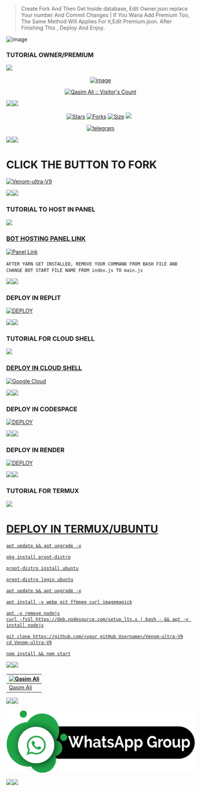 > Create Fork And Then Get Inside database, Edit Owner.json replace Your number And Commit Changes | If You Wana Add Premium Too, The Same Method Will Applies For It,Edit Premium.json. After Finishing This , Deploy And Enjoy.

![image](https://github.com/user-attachments/assets/36ff09bd-23bc-445a-af5a-8ce9579be49d)

 
### TUTORIAL OWNER/PREMIUM

<a href="https://youtu.be/qYv8p_hMb-w"><img src="https://img.shields.io/badge/YouTube-ff0000?style=for-the-badge&logo=youtube&logoColor=ff000000&link=https://youtu.be/qYv8p_hMb-w" /><br>


 
<p align="center">
<a href="https://github.com/GlobalTechInfo"><img src="https://i.ibb.co/jHynY57/11993dc55c32a21a249ef1721fb66af4

 ![image](https://github.com/user-attachments/assets/36ff09bd-23bc-445a-af5a-8ce9579be49d)

  
<p align="center"><img src="https://profile-counter.glitch.me/{Venom-ultra-V9}/count.svg" alt="Qasim Ali :: Visitor's Count" /></p>

<a><img src='https://i.imgur.com/LyHic3i.gif'/></a><a><img src='https://i.imgur.com/LyHic3i.gif'/></a>
<p align="center"



<p align="center">
<a href="https://github.com/VorTexXNoNaMeTECH/Venom-ultra-V9/stargazers/"><img title="Stars" src="https://img.shields.io/github/stars/VorTexXNoNaMeTECH/Venom-ultra-V9?color=blue&style=flat-square"></a>
<a href="https://github.com/VorTexXNoNaMeTECH/Venom-ultra-V9/network/members"><img title="Forks" src="https://img.shields.io/github/forks/VorTexXNoNaMeTECH/Venom-ultra-V9?color=red&style=flat-square"></a>
<a href="https://github.com/VorTexXNoNaMeTECH/venom-ultra-V9/"><img title="Size" src="https://img.shields.io/github/repo-size/VorTexXNoNaMeTECH/Venom-ultra-V9?style=flat-square&color=green"></a>
<a href="https://github.com/VorTexXNoNaMeTECH/Venom-ultra-V9/graphs/commit-activity"><img height="20" src="https://img.shields.io/badge/Maintained%3F-yes-yellow.svg"></a>&nbsp;&nbsp;
</p>
<p align='center'>
</p>

<p align="center">

  <a aria-label="Join our chats" href="https://t.me/VenomBotInc" target="_blank">
    <img alt="telegram" src="https://img.shields.io/badge/Join Group-25D366?style=for-the-badge&logo=telegram&logoColor=white" />
  </a>

<a><img src='https://i.imgur.com/LyHic3i.gif'/></a><a><img src='https://i.imgur.com/LyHic3i.gif'/></a>
<p align="center">


# CLICK THE BUTTON TO FORK


<a href="https://github.com/VorTexXNoNaMeTECH/Venom-ultra-V9/fork"><img title="Venom-ultra-V9" src="https://img.shields.io/badge/FORK-Venom-ultra V9-h?color=blue&style=for-the-badge&logo=stackshare"></a>


<a><img src='https://i.imgur.com/LyHic3i.gif'/></a><a><img src='https://i.imgur.com/LyHic3i.gif'/></a>
<p align="center">



### TUTORIAL TO HOST IN PANEL
<a href="https://www.youtube.com/@vortex-X-no-Name-Tech"><img src="https://img.shields.io/badge/YouTube-ff0000?style=for-the-badge&logo=youtube&logoColor=ff000000&link=https://www.youtube.com/@vortex-X-no-Name-Tech" /><br>

### BOT HOSTING PANEL LINK
<a href='https://https://bot-hosting.net/?aff=1097457675723341836' target="_blank"><img alt='Panel Link'
src='https://img.shields.io/badge/HOSTING%20PANEL-blue?style=for-the-badge&logo=Cloudflare&logoColor=white'/></a>

`AFTER YARN GET INSTALLED, REMOVE YOUR COMMAND FROM BASH FILE AND CHANGE BOT START FILE NAME FROM index.js TO main.js`

 <a><img src='https://i.imgur.com/LyHic3i.gif'/></a><a><img src='https://i.imgur.com/LyHic3i.gif'/></a>
<p align="center">
 
 ### DEPLOY IN REPLIT

   <a href='https://repl.it/github/VorTexXNoNaMeTECH/Venom-ultra-V9' target="_blank"><img alt='DEPLOY' src='https://img.shields.io/badge/-REPLIT-orange?style=for-the-badge&logo=replit&logoColor=white'/></a>
  
   <a><img src='https://i.imgur.com/LyHic3i.gif'/></a><a><img src='https://i.imgur.com/LyHic3i.gif'/></a>
<p align="center">

### TUTORIAL FOR CLOUD SHELL

<a href="https://www.youtube.com/@vortex-X-no-Name-Tech"><img src="https://img.shields.io/badge/YouTube-ff0000?style=for-the-badge&logo=youtube&logoColor=ff000000&link=https://www.youtube.com/@vortex-X-no-Name-Tech" /><br>


### DEPLOY IN CLOUD SHELL
<a href='https://cloud.google.com/shell/?aff=1097457675723341836' target="_blank"><img alt='Google Cloud'
src='https://img.shields.io/badge/Google_Cloud-4285F4?style=for-the-badge&logo=google-cloud&logoColor=white'/><a>
 
 <a><img src='https://i.imgur.com/LyHic3i.gif'/></a><a><img src='https://i.imgur.com/LyHic3i.gif'/></a>
<p align="center">

### DEPLOY IN CODESPACE

<a href='https://github.com/codespaces/new' target="_blank"><img alt='DEPLOY' src='https://img.shields.io/badge/CODESPACE-h?color=navy&style=for-the-badge&logo=visualstudiocode'/></a></p>

 <a><img src='https://i.imgur.com/LyHic3i.gif'/></a><a><img src='https://i.imgur.com/LyHic3i.gif'/></a>
<p align="center">

### DEPLOY IN RENDER

<a href='https://dashboard.render.com' target="_blank"><img alt='DEPLOY' src='https://img.shields.io/badge/RENDER-h?color=maroon&style=for-the-badge&logo=render'/></a></p>

<a><img src='https://i.imgur.com/LyHic3i.gif'/></a><a><img src='https://i.imgur.com/LyHic3i.gif'/></a>
<p align="center">
 
### TUTORIAL FOR TERMUX
<a href="https://youtu.be/LYpyutDn_9s"><img src="https://img.shields.io/badge/YouTube-ff0000?style=for-the-badge&logo=youtube&logoColor=ff000000&link=https://www.youtube.com/@vortex-X-no-Name-Tech" /><br>

# DEPLOY IN TERMUX/UBUNTU
```
apt update && apt upgrade -y
```
```
pkg install proot-distro
```
```
proot-distro install ubuntu
```
```
proot-distro login ubuntu
```
```
apt update && apt upgrade -y
```
```
apt install -y webp git ffmpeg curl imagemagick
```
```
apt -y remove nodejs
curl -fsSl https://deb.nodesource.com/setup_lts.x | bash - && apt -y install nodejs
```
```
git clone https://github.com/<your gitHub Username>/Venom-ultra-V9
cd Venom-ultra-V9
```
```
npm install && npm start
```

<a><img src='https://i.imgur.com/LyHic3i.gif'/></a><a><img src='https://i.imgur.com/LyHic3i.gif'/></a>
<p align="center">

| [![Qasim Ali](https://github.com/VorTexXNoNaMeTECH.png?size=100)](https://github.com/VorTexXNoNaMeTECH) |
| --- |
| [Qasim Ali](https://github.com/VorTexXNoNaMeTECH) |

<a><img src='https://i.imgur.com/LyHic3i.gif'/></a><a><img src='https://i.imgur.com/LyHic3i.gif'/></a>
<p align="center">

[![JOIN WHATSAPP CHANNEL](https://raw.githubusercontent.com/Neeraj-x0/Neeraj-x0/main/photos/suddidina-join-whatsapp.png)](https://whatsapp.com/channel/0029Vaylj097z4keWU9KXG0N)

<a><img src='https://i.imgur.com/LyHic3i.gif'/></a><a><img src='https://i.imgur.com/LyHic3i.gif'/></a>
<p align="center">
